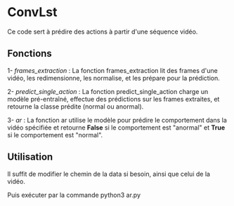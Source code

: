 # ConvLst 

Ce code sert à prédire des actions à partir d'une séquence vidéo.

## Fonctions

1- *frames_extraction* : La fonction frames_extraction lit des frames d'une vidéo, les redimensionne, les normalise, et les prépare pour la prédiction.

2- *predict_single_action* : La fonction predict_single_action charge un modèle pré-entraîné, effectue des prédictions sur les frames extraites, et retourne la classe prédite (normal ou anormal).

3- *ar* : La fonction ar utilise le modèle pour prédire le comportement dans la vidéo spécifiée et retourne **False** si le comportement est "anormal" et **True** si le comportement est "normal".

## Utilisation

Il suffit de modifier le chemin de la data si besoin, ainsi que celui de la vidéo.

Puis exécuter par la commande python3 ar.py





